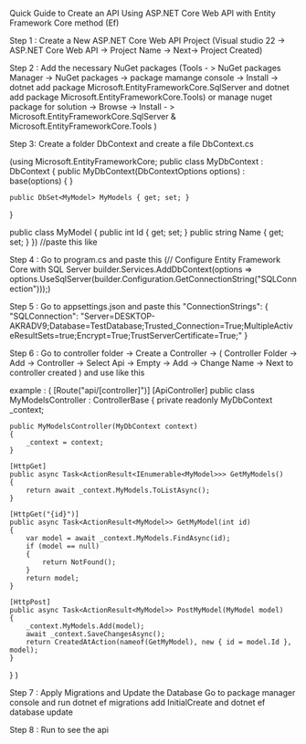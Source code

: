 Quick Guide to Create an API Using ASP.NET Core Web API with Entity Framework Core method (Ef)

Step 1 : Create a New ASP.NET Core Web API Project (Visual studio 22 -> ASP.NET Core Web API -> Project Name -> Next-> Project Created)

Step 2 : Add the necessary NuGet packages (Tools - > NuGet packages Manager -> NuGet packages ->
 package mamange console -> Install -> dotnet add package Microsoft.EntityFrameworkCore.SqlServer and dotnet add package Microsoft.EntityFrameworkCore.Tools) or 
manage nuget package for solution -> Browse -> Install - > 
Microsoft.EntityFrameworkCore.SqlServer & 
Microsoft.EntityFrameworkCore.Tools )

Step 3: Create a folder DbContext and create a file DbContext.cs

(using Microsoft.EntityFrameworkCore;
public class MyDbContext : DbContext
{
    public MyDbContext(DbContextOptions<MyDbContext> options)
        : base(options)
    {
    }

    public DbSet<MyModel> MyModels { get; set; }
}

public class MyModel
{
    public int Id { get; set; }
    public string Name { get; set; }
}) //paste this like

Step 4 : Go to program.cs and paste this 
(// Configure Entity Framework Core with SQL Server
builder.Services.AddDbContext<DataBaseConnection>(options =>
    options.UseSqlServer(builder.Configuration.GetConnectionString("SQLConnection")));)

Step 5 : Go to appsettings.json and paste this 
"ConnectionStrings": {
    "SQLConnection": "Server=DESKTOP-AKRADV9;Database=TestDatabase;Trusted_Connection=True;MultipleActiveResultSets=true;Encrypt=True;TrustServerCertificate=True;"
}
 

Step 6 : Go to controller folder -> Create a Controller -> ( Controller Folder -> Add -> Controller -> Select Api -> Empty -> Add -> Change Name -> Next to controller created ) and use like this

example : (
[Route("api/[controller]")]
[ApiController]
public class MyModelsController : ControllerBase
{
    private readonly MyDbContext _context;

    public MyModelsController(MyDbContext context)
    {
        _context = context;
    }

    [HttpGet]
    public async Task<ActionResult<IEnumerable<MyModel>>> GetMyModels()
    {
        return await _context.MyModels.ToListAsync();
    }

    [HttpGet("{id}")]
    public async Task<ActionResult<MyModel>> GetMyModel(int id)
    {
        var model = await _context.MyModels.FindAsync(id);
        if (model == null)
        {
            return NotFound();
        }
        return model;
    }

    [HttpPost]
    public async Task<ActionResult<MyModel>> PostMyModel(MyModel model)
    {
        _context.MyModels.Add(model);
        await _context.SaveChangesAsync();
        return CreatedAtAction(nameof(GetMyModel), new { id = model.Id }, model);
    }
}
)

Step 7 : Apply Migrations and Update the Database
Go to package manager console and run dotnet ef migrations add InitialCreate and dotnet ef database update

Step 8 : Run to see the api
